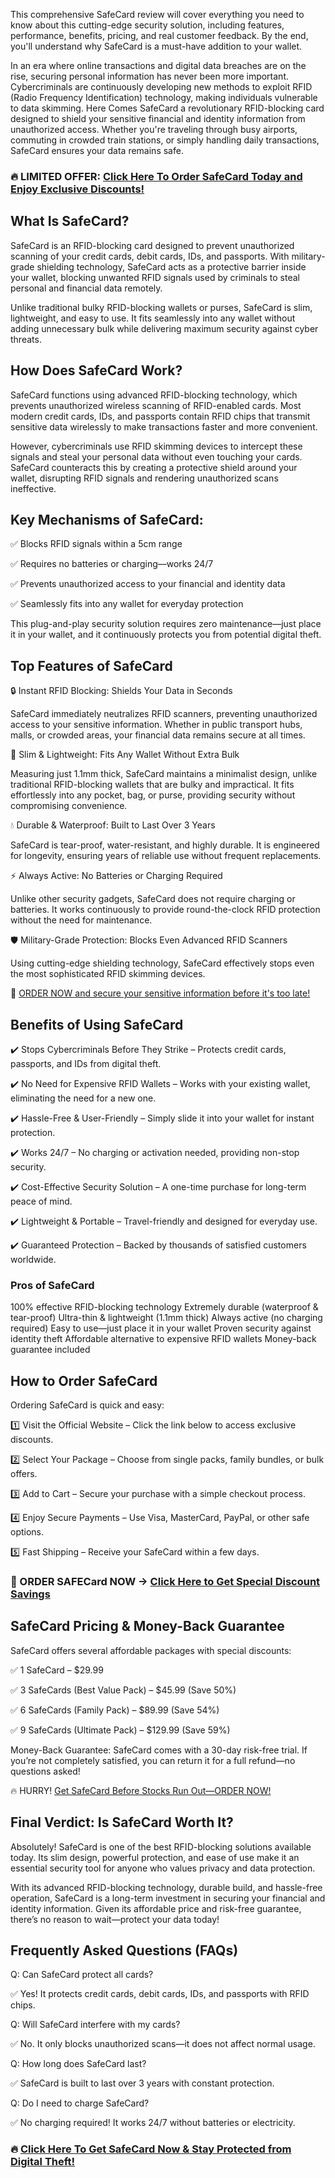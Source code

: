 This comprehensive SafeCard review will cover everything you need to know about this cutting-edge security solution, including features, performance, benefits, pricing, and real customer feedback. By the end, you'll understand why SafeCard is a must-have addition to your wallet.

In an era where online transactions and digital data breaches are on the rise, securing personal information has never been more important. Cybercriminals are continuously developing new methods to exploit RFID (Radio Frequency Identification) technology, making individuals vulnerable to data skimming. Here Comes SafeCard a revolutionary RFID-blocking card designed to shield your sensitive financial and identity information from unauthorized access. Whether you're traveling through busy airports, commuting in crowded train stations, or simply handling daily transactions, SafeCard ensures your data remains safe.

### 🔥 LIMITED OFFER: [Click Here To Order SafeCard Today and Enjoy Exclusive Discounts!](https://storyatures.com/go-safecard-official)

## What Is SafeCard?

SafeCard is an RFID-blocking card designed to prevent unauthorized scanning of your credit cards, debit cards, IDs, and passports. With military-grade shielding technology, SafeCard acts as a protective barrier inside your wallet, blocking unwanted RFID signals used by criminals to steal personal and financial data remotely.

Unlike traditional bulky RFID-blocking wallets or purses, SafeCard is slim, lightweight, and easy to use. It fits seamlessly into any wallet without adding unnecessary bulk while delivering maximum security against cyber threats.

## How Does SafeCard Work?

SafeCard functions using advanced RFID-blocking technology, which prevents unauthorized wireless scanning of RFID-enabled cards. Most modern credit cards, IDs, and passports contain RFID chips that transmit sensitive data wirelessly to make transactions faster and more convenient.

However, cybercriminals use RFID skimming devices to intercept these signals and steal your personal data without even touching your cards. SafeCard counteracts this by creating a protective shield around your wallet, disrupting RFID signals and rendering unauthorized scans ineffective.

## Key Mechanisms of SafeCard:

✅ Blocks RFID signals within a 5cm range

✅ Requires no batteries or charging—works 24/7

✅ Prevents unauthorized access to your financial and identity data

✅ Seamlessly fits into any wallet for everyday protection

This plug-and-play security solution requires zero maintenance—just place it in your wallet, and it continuously protects you from potential digital theft.

## Top Features of SafeCard

🔒 Instant RFID Blocking: Shields Your Data in Seconds

SafeCard immediately neutralizes RFID scanners, preventing unauthorized access to your sensitive information. Whether in public transport hubs, malls, or crowded areas, your financial data remains secure at all times.

💼 Slim & Lightweight: Fits Any Wallet Without Extra Bulk

Measuring just 1.1mm thick, SafeCard maintains a minimalist design, unlike traditional RFID-blocking wallets that are bulky and impractical. It fits effortlessly into any pocket, bag, or purse, providing security without compromising convenience.

💧 Durable & Waterproof: Built to Last Over 3 Years

SafeCard is tear-proof, water-resistant, and highly durable. It is engineered for longevity, ensuring years of reliable use without frequent replacements.

⚡ Always Active: No Batteries or Charging Required

Unlike other security gadgets, SafeCard does not require charging or batteries. It works continuously to provide round-the-clock RFID protection without the need for maintenance.

🛡️ Military-Grade Protection: Blocks Even Advanced RFID Scanners

Using cutting-edge shielding technology, SafeCard effectively stops even the most sophisticated RFID skimming devices.

🚀 [ORDER NOW and secure your sensitive information before it's too late!](https://storyatures.com/go-safecard-official)

## Benefits of Using SafeCard

✔️ Stops Cybercriminals Before They Strike – Protects credit cards, passports, and IDs from digital theft.

✔️ No Need for Expensive RFID Wallets – Works with your existing wallet, eliminating the need for a new one.

✔️ Hassle-Free & User-Friendly – Simply slide it into your wallet for instant protection.

✔️ Works 24/7 – No charging or activation needed, providing non-stop security.

✔️ Cost-Effective Security Solution – A one-time purchase for long-term peace of mind.

✔️ Lightweight & Portable – Travel-friendly and designed for everyday use.

✔️ Guaranteed Protection – Backed by thousands of satisfied customers worldwide.

### Pros of SafeCard

100% effective RFID-blocking technology
Extremely durable (waterproof & tear-proof)
Ultra-thin & lightweight (1.1mm thick)
Always active (no charging required)
Easy to use—just place it in your wallet
Proven security against identity theft
Affordable alternative to expensive RFID wallets
Money-back guarantee included

## How to Order SafeCard

Ordering SafeCard is quick and easy:

1️⃣ Visit the Official Website – Click the link below to access exclusive discounts.

2️⃣ Select Your Package – Choose from single packs, family bundles, or bulk offers.

3️⃣ Add to Cart – Secure your purchase with a simple checkout process.

4️⃣ Enjoy Secure Payments – Use Visa, MasterCard, PayPal, or other safe options.

5️⃣ Fast Shipping – Receive your SafeCard within a few days.

### 🛒 ORDER SAFECard NOW → [Click Here to Get Special Discount Savings](https://storyatures.com/go-safecard-official)

## SafeCard Pricing & Money-Back Guarantee

SafeCard offers several affordable packages with special discounts:

✅ 1 SafeCard – $29.99

✅ 3 SafeCards (Best Value Pack) – $45.99 (Save 50%)

✅ 6 SafeCards (Family Pack) – $89.99 (Save 54%)

✅ 9 SafeCards (Ultimate Pack) – $129.99 (Save 59%)

Money-Back Guarantee: SafeCard comes with a 30-day risk-free trial. If you’re not completely satisfied, you can return it for a full refund—no questions asked!

🔥 HURRY! [Get SafeCard Before Stocks Run Out—ORDER NOW!](https://storyatures.com/go-safecard-official)

## Final Verdict: Is SafeCard Worth It?

Absolutely! SafeCard is one of the best RFID-blocking solutions available today. Its slim design, powerful protection, and ease of use make it an essential security tool for anyone who values privacy and data protection.

With its advanced RFID-blocking technology, durable build, and hassle-free operation, SafeCard is a long-term investment in securing your financial and identity information. Given its affordable price and risk-free guarantee, there’s no reason to wait—protect your data today!

## Frequently Asked Questions (FAQs)

Q: Can SafeCard protect all cards?

✅ Yes! It protects credit cards, debit cards, IDs, and passports with RFID chips.

Q: Will SafeCard interfere with my cards?

✅ No. It only blocks unauthorized scans—it does not affect normal usage.

Q: How long does SafeCard last?

✅ SafeCard is built to last over 3 years with constant protection.

Q: Do I need to charge SafeCard?

✅ No charging required! It works 24/7 without batteries or electricity.

### 🔥 [Click Here To Get SafeCard Now & Stay Protected from Digital Theft!](https://storyatures.com/go-safecard-official)

